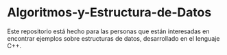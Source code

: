 # Algoritmos-y-Estructura-de-Datos
Este repositorio está hecho para las personas que están interesadas en encontrar ejemplos sobre estructuras de datos, desarrollado en el lenguaje C++.
